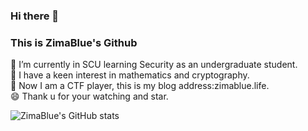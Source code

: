 ### Hi there 👋
### This is ZimaBlue's Github
🔭 I’m currently in SCU learning Security as an undergraduate student.<br>
🌱 I have a keen interest in mathematics and cryptography.<br>
💬 Now I am a CTF player, this is my blog address:zimablue.life.<br>
😄 Thank u for your watching and star.

![ZimaBlue's GitHub stats](https://github-readme-stats.vercel.app/api?username=BeBetterCoder&show_icons=true&theme=tokyonight)

